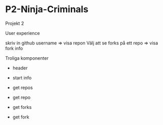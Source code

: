 # P2-Ninja-Criminals
Projekt 2

User experience

skriv in github username
=> visa repon
Välj att se forks på ett repo
=> visa fork info

Troliga komponenter

* header

* start info

* get repos
* get repo

* get forks
* get fork 